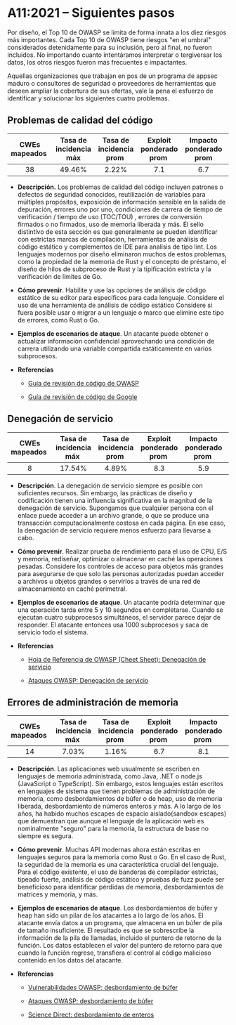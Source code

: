 # A11:2021 – Siguientes pasos

Por diseño, el Top 10 de OWASP se limita de forma innata a los diez riesgos más importantes. Cada Top 10 de OWASP tiene riesgos "en el umbral" considerados detenidamente para su inclusión, pero al final, no fueron incluidos. No importando cuanto intentáramos interpretar o tergiversar los datos, los otros riesgos fueron más frecuentes e impactantes.

Aquellas organizaciones que trabajan en pos de un programa de appsec maduro o consultores de seguridad o proveedores de herramientas que deseen ampliar la cobertura de sus ofertas, vale la pena el esfuerzo de identificar y solucionar los siguientes cuatro problemas.
																														
				   
				   
		   

## Problemas de calidad del código

| CWEs mapeados  | Tasa de incidencia máx | Tasa de incidencia prom  | Exploit ponderado prom  | Impacto ponderado prom | Cobertura máx  | Cobertura prom | Total de Incidencias   | Total de CVEs  |
|:-------------:|:--------------------:|:--------------------:|:--------------:|:--------------:|:----------------------:|:---------------------:|:-------------------:|:------------:|
| 38           | 49.46%              | 2.22%               | 7.1                   | 6.7                  | 60.85%        | 23.42%        | 101736             | 7564        |
				 
				   
				 
				
				   
				  
				   

-   **Descripción.** Los problemas de calidad del código incluyen patrones o defectos de seguridad conocidos, reutilización de variables para múltiples propósitos, exposición de información sensible en la salida de depuración, errores uno por uno, condiciones de carrera de tiempo de verificación / tiempo de uso (TOC/TOU) , errores de conversión firmados o no firmados, uso de memoria liberada y más. El sello distintivo de esta sección es que generalmente se pueden identificar con estrictas marcas de compilación, herramientas de análisis de código estático y complementos de IDE para analisis de tipo lint.
    Los lenguajes modernos por diseño eliminaron muchos de estos problemas, como la propiedad de la memoria de Rust y el concepto de préstamo, el diseño de hilos de subproceso de Rust y la tipificación estricta y la verificación de límites de Go.

-   **Cómo prevenir**. Habilite y use las opciones de análisis de código estático de su editor para específicos para cada lenguaje. Considere el uso de una herramienta de análisis de código estático
    Considere si fuera posible usar o migrar a un lenguaje o marco que elimine este tipo de errores, como Rust o Go.
				 
  

-   **Ejemplos de escenarios de ataque**. Un atacante puede obtener o actualizar información confidencial aprovechando una condición de carrera utilizando una variable compartida estáticamente en varios subprocesos.
						 
				  
				   
				 
				  
				  
					
				  

-   **Referencias**
    - [Guía de revisión de código de OWASP](https://owasp.org/www-pdf-archive/OWASP_Code_Review_Guide_v2.pdf)
				 
			   

    - [Guía de revisión de código de Google](https://google.github.io/eng-practices/review/)

																																																																																																																										 
				   
				 
				   
					
		  

## Denegación de servicio

| CWEs mapeados  | Tasa de incidencia máx  | Tasa de incidencia prom  | Exploit ponderado prom  | Impacto ponderado prom  | Cobertura máx  | Cobertura prom  | Incidencias totales  | Total CVEs   |
|:-------------:|:--------------------:|:--------------------:|:--------------:|:--------------:|:----------------------:|:---------------------:|:-------------------:|:------------:|
| 8            | 17.54%              | 4.89%               | 8.3                   | 5.9                  | 79.58%        | 33.26%        | 66985              | 973         |
					
				   
					
				  
				  
					
				   
			

-   **Descripción**. La denegación de servicio siempre es posible con suficientes recursos. Sin embargo, las prácticas de diseño y codificación tienen una influencia significativa en la magnitud de la denegación de servicio. Supongamos que cualquier persona con el enlace puede acceder a un archivo grande, o que se produce una transacción computacionalmente costosa en cada página. En ese caso, la denegación de servicio requiere menos esfuerzo para llevarse a cabo.

-   **Cómo prevenir**. Realizar prueba de rendimiento para el uso de CPU, E/S y memoria, rediseñar, optimizar o almacenar en caché las operaciones pesadas.
    Considere los controles de acceso para objetos más grandes para asegurarse de que solo las personas autorizadas puedan acceder a archivos u objetos grandes o servirlos a través de una red de almacenamiento en caché perimetral.
																														   
																																																														 
				   
					
			  
				  
				  
				  
	  

-   **Ejemplos de escenarios de ataque**. Un atacante podría determinar que una operación tarda entre 5 y 10 segundos en completarse. Cuando se ejecutan cuatro subprocesos simultáneos, el servidor parece dejar de responder. El atacante entonces usa 1000 subprocesos y saca de servicio todo el sistema.

																																																																																										  
				  
				  
				   
	   

-   **Referencias**
    - [Hoja de Referencia de OWASP (Cheet Sheet): Denegación de servicio](https://cheatsheetseries.owasp.org/cheatsheets/Denial_of_Service_Cheat_Sheet.html)
    
    - [Ataques OWASP: Denegación de servicio](https://owasp.org/www-community/attacks/Denial_of_Service)

## Errores de administración de memoria
				  

| CWEs mapeados  | Tasa de incidencia máx  | Tasa de incidencia prom  | Exploit ponderado prom  | Impacto ponderado prom  | Cobertura máx  | Cobertura prom  | Incidencias totales  | Total CVEs  |
|:-------------:|:--------------------:|:--------------------:|:--------------:|:--------------:|:----------------------:|:---------------------:|:-------------------:|:------------:|
| 14           | 7.03%               | 1.16%               | 6.7                   | 8.1                  | 56.06%        | 31.74%        | 26576              | 16184       |

-   **Descripción**. Las aplicaciones web usualmente se escriben en lenguajes de memoria administrada, como Java, .NET o node.js (JavaScript o TypeScript). Sin embargo, estos lenguajes están escritos en lenguajes de sistema que tienen problemas de administración de memoria, como desbordamientos de búfer o de heap, uso de memoria liberada, desbordamiento de números enteros y más. A lo largo de los años, ha habido muchos escapes de espacio aislado(sandbox escapes) que demuestran que aunque el lenguaje de la aplicación web es nominalmente "seguro" para la memoria, la estructura de base no siempre es segura.
				 
				 
					
			   

-   **Cómo prevenir**. Muchas API modernas ahora están escritas en lenguajes seguros para la memoria como Rust o Go. En el caso de Rust, la seguridad de la memoria es una característica crucial del lenguaje. Para el código existente, el uso de banderas de compilador estrictas, tipeado fuerte, análisis de código estático y pruebas de fuzz puede ser beneficioso para identificar pérdidas de memoria, desbordamientos de matrices y memoria, y más.
					
				   
				   

-   **Ejemplos de escenarios de ataque**. Los desbordamientos de búfer y heap han sido un pilar de los atacantes a lo largo de los años. El atacante envía datos a un programa, que almacena en un búfer de pila de tamaño insuficiente. El resultado es que se sobrescribe la información de la pila de llamadas, incluido el puntero de retorno de la función. Los datos establecen el valor del puntero de retorno para que cuando la función regrese, transfiera el control al código malicioso contenido en los datos del atacante.
				   
				  
				   
				   
				  
				

-   **Referencias**
    - [Vulnerabilidades OWASP: desbordamiento de búfer](https://owasp.org/www-community/vulnerabilities/Buffer_Overflow)
    
    - [Ataques OWASP: desbordamiento de búfer](https://owasp.org/www-community/attacks/Buffer_overflow_attack)
    
    - [Science Direct: desbordamiento de enteros](https://www.sciencedirect.com/topics/computer-science/integer-overflow)
